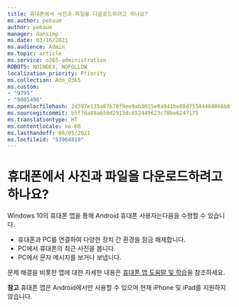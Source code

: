 ```yaml
---
title: 휴대폰에서 사진과 파일을 다운로드하려고 하나요?
ms.author: pebaum
author: pebaum
manager: dansimp
ms.date: 03/16/2021
ms.audience: Admin
ms.topic: article
ms.service: o365-administration
ROBOTS: NOINDEX, NOFOLLOW
localization_priority: Priority
ms.collection: Adm_O365
ms.custom:
- "9795"
- "9005496"
ms.openlocfilehash: 2d397e135a87b78f9ee9ab3015e0a941be08d75544468066b6f8f9857b7db016
ms.sourcegitcommit: b5f7da89a650d2915dc652449623c78be6247175
ms.translationtype: HT
ms.contentlocale: ko-KR
ms.lasthandoff: 08/05/2021
ms.locfileid: "53964819"
---
```

# <a name="are-you-trying-to-download-photos-and-files-from-your-phone"></a>휴대폰에서 사진과 파일을 다운로드하려고 하나요?

Windows 10의 휴대폰 앱을 통해 Android 휴대폰 사용자는다음을 수행할 수 있습니다.

- 휴대폰과 PC를 연결하여 다양한 장치 간 환경을 잠금 해제합니다.
- PC에서 휴대폰의 최근 사진을 봅니다.
- PC에서 문자 메시지를 보거나 보냅니다.

문제 해결을 비롯한 앱에 대한 자세한 내용은 [휴대폰 앱 도움말 및 학습](https://support.microsoft.com/your-phone-app)을 참조하세요.

**참고** 휴대폰 앱은 Android에서만 사용할 수 있으며 현재 iPhone 및 iPad를 지원하지 않습니다.